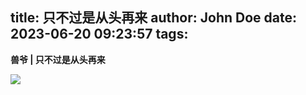 title: 只不过是从头再来
author: John Doe
date: 2023-06-20 09:23:57
tags:
---
**兽爷 | 只不过是从头再来**<!--more-->

![](/images/20230620001.jpg)